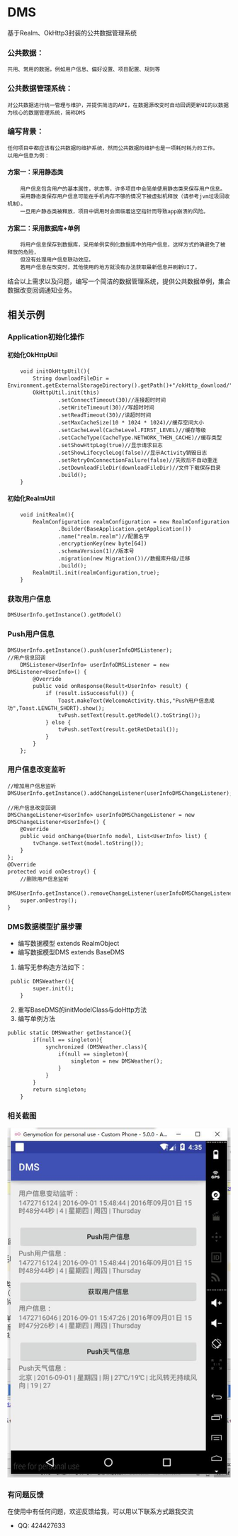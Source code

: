 # DMS
基于Realm、OkHttp3封装的公共数据管理系统

### 公共数据：
    共用、常用的数据，例如用户信息、偏好设置、项目配置、规则等

### 公共数据管理系统：
    对公共数据进行统一管理与维护，并提供简洁的API，在数据源改变时自动回调更新UI的以数据为核心的数据管理系统，简称DMS

### 编写背景：
    任何项目中都应该有公共数据的维护系统，然而公共数据的维护也是一项耗时耗力的工作。
    以用户信息为例：
#### 方案一：采用静态类
        用户信息包含用户的基本属性，状态等，许多项目中会简单使用静态类来保存用户信息。
        采用静态类保存用户信息可能在手机内存不够的情况下被虚拟机释放（请参考jvm垃圾回收机制）。
        一旦用户静态类被释放，项目中调用时会面临着这空指针而导致app崩溃的风险。

#### 方案二：采用数据库+单例
        将用户信息保存到数据库，采用单例实例化数据库中的用户信息，这样方式的确避免了被释放的危险，
        但没有处理用户信息联动效应。
        若用户信息在改变时，其他使用的地方就没有办法获取最新信息并刷新UI了。

结合以上需求以及问题，编写一个简洁的数据管理系统，提供公共数据单例，集合数据改变回调通知业务。

## 相关示例

### Application初始化操作

#### 初始化OkHttpUtil
```
    void initOkHttpUtil(){
        String downloadFileDir = Environment.getExternalStorageDirectory().getPath()+"/okHttp_download/";
        OkHttpUtil.init(this)
                .setConnectTimeout(30)//连接超时时间
                .setWriteTimeout(30)//写超时时间
                .setReadTimeout(30)//读超时时间
                .setMaxCacheSize(10 * 1024 * 1024)//缓存空间大小
                .setCacheLevel(CacheLevel.FIRST_LEVEL)//缓存等级
                .setCacheType(CacheType.NETWORK_THEN_CACHE)//缓存类型
                .setShowHttpLog(true)//显示请求日志
                .setShowLifecycleLog(false)//显示Activity销毁日志
                .setRetryOnConnectionFailure(false)//失败后不自动重连
                .setDownloadFileDir(downloadFileDir)//文件下载保存目录
                .build();
    }
```

#### 初始化RealmUtil
```
    void initRealm(){
        RealmConfiguration realmConfiguration = new RealmConfiguration
                .Builder(BaseApplication.getApplication())
                .name("realm.realm")//配置名字
                .encryptionKey(new byte[64])
                .schemaVersion(1)//版本号
                .migration(new Migration())//数据库升级/迁移
                .build();
        RealmUtil.init(realmConfiguration,true);
    }
```

### 获取用户信息
```
DMSUserInfo.getInstance().getModel()
```
### Push用户信息
```
DMSUserInfo.getInstance().push(userInfoDMSListener);
//用户信息回调
    DMSListener<UserInfo> userInfoDMSListener = new DMSListener<UserInfo>() {
        @Override
        public void onResponse(Result<UserInfo> result) {
            if (result.isSuccessful()) {
                Toast.makeText(WelcomeActivity.this,"Push用户信息成功",Toast.LENGTH_SHORT).show();
                tvPush.setText(result.getModel().toString());
            } else {
                tvPush.setText(result.getRetDetail());
            }
        }
    };
```

### 用户信息改变监听
```
//增加用户信息监听
DMSUserInfo.getInstance().addChangeListener(userInfoDMSChangeListener);

//用户信息改变回调
DMSChangeListener<UserInfo> userInfoDMSChangeListener = new DMSChangeListener<UserInfo>() {
    @Override
    public void onChange(UserInfo model, List<UserInfo> list) {
        tvChange.setText(model.toString());
    }
};
@Override
protected void onDestroy() {
    //删除用户信息监听
    DMSUserInfo.getInstance().removeChangeListener(userInfoDMSChangeListener);
    super.onDestroy();
}
```

### DMS数据模型扩展步骤
 * 编写数据模型 extends RealmObject
 * 编写数据模型DMS extends BaseDMS
  1. 编写无参构造方法如下：
```
 public DMSWeather(){
        super.init();
    }
```
  2. 重写BaseDMS的initModelClass与doHttp方法
  3. 编写单例方法
```
public static DMSWeather getInstance(){
        if(null == singleton){
            synchronized (DMSWeather.class){
                if(null == singleton){
                    singleton = new DMSWeather();
                }
            }
        }
        return singleton;
    }
```

### 相关截图
![](https://github.com/MrZhousf/DMS/blob/master/pic/1.jpg?raw=true)


### 有问题反馈

在使用中有任何问题，欢迎反馈给我，可以用以下联系方式跟我交流
 * QQ: 424427633
